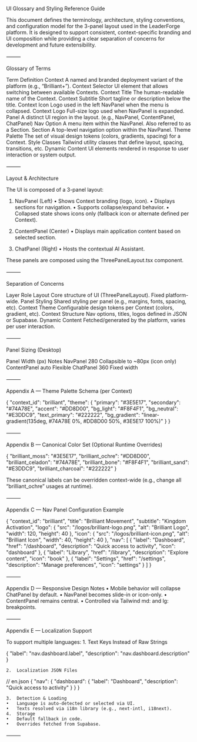 UI Glossary and Styling Reference Guide

This document defines the terminology, architecture, styling conventions, and configuration model for the 3-panel layout used in the LeaderForge platform. It is designed to support consistent, context-specific branding and UI composition while providing a clear separation of concerns for development and future extensibility.

⸻

Glossary of Terms

Term Definition
Context A named and branded deployment variant of the platform (e.g., “Brilliant+”).
Context Selector UI element that allows switching between available Contexts.
Context Title The human-readable name of the Context.
Context Subtitle Short tagline or description below the title.
Context Icon Logo used in the left NavPanel when the menu is collapsed.
Context Logo Full-size logo used when NavPanel is expanded.
Panel A distinct UI region in the layout. (e.g., NavPanel, ContentPanel, ChatPanel)
Nav Option A menu item within the NavPanel. Also referred to as a Section.
Section A top-level navigation option within the NavPanel.
Theme Palette The set of visual design tokens (colors, gradients, spacing) for a Context.
Style Classes Tailwind utility classes that define layout, spacing, transitions, etc.
Dynamic Content UI elements rendered in response to user interaction or system output.

⸻

Layout & Architecture

The UI is composed of a 3-panel layout:

1. NavPanel (Left)
   • Shows Context branding (logo, icon).
   • Displays sections for navigation.
   • Supports collapse/expand behavior.
   • Collapsed state shows icons only (fallback icon or alternate defined per Context).

2. ContentPanel (Center)
   • Displays main application content based on selected section.

3. ChatPanel (Right)
   • Hosts the contextual AI Assistant.

These panels are composed using the ThreePanelLayout.tsx component.

⸻

Separation of Concerns

Layer Role
Layout Core structure of UI (ThreePanelLayout). Fixed platform-wide.
Panel Styling Shared styling per panel (e.g., margins, fonts, spacing, etc).
Context Theme Configurable design tokens per Context (colors, gradient, etc).
Context Structure Nav options, titles, logos defined in JSON or Supabase.
Dynamic Content Fetched/generated by the platform, varies per user interaction.

⸻

Panel Sizing (Desktop)

Panel Width (px) Notes
NavPanel 280 Collapsible to ~80px (icon only)
ContentPanel auto Flexible
ChatPanel 360 Fixed width

⸻

Appendix A — Theme Palette Schema (per Context)

{
"context_id": "brilliant",
"theme": {
"primary": "#3E5E17",
"secondary": "#74A78E",
"accent": "#DD8D00",
"bg_light": "#F8F4F1",
"bg_neutral": "#E3DDC9",
"text_primary": "#222222",
"bg_gradient": "linear-gradient(135deg, #74A78E 0%, #DD8D00 50%, #3E5E17 100%)"
}
}

⸻

Appendix B — Canonical Color Set (Optional Runtime Overrides)

{
"brilliant_moss": "#3E5E17",
"brilliant_ochre": "#DD8D00",
"brilliant_celadon": "#74A78E",
"brilliant_bone": "#F8F4F1",
"brilliant_sand": "#E3DDC9",
"brilliant_charcoal": "#222222"
}

These canonical labels can be overridden context-wide (e.g., change all “brilliant_ochre” usages at runtime).

⸻

Appendix C — Nav Panel Configuration Example

{
"context_id": "brilliant",
"title": "Brilliant Movement",
"subtitle": "Kingdom Activation",
"logo": {
"src": "/logos/brilliant-logo.png",
"alt": "Brilliant Logo",
"width": 120,
"height": 40
},
"icon": {
"src": "/logos/brilliant-icon.png",
"alt": "Brilliant Icon",
"width": 40,
"height": 40
},
"nav": [
{
"label": "Dashboard",
"href": "/dashboard",
"description": "Quick access to activity",
"icon": "dashboard"
},
{
"label": "Library",
"href": "/library",
"description": "Explore content",
"icon": "book"
},
{
"label": "Settings",
"href": "/settings",
"description": "Manage preferences",
"icon": "settings"
}
]
}

⸻

Appendix D — Responsive Design Notes
• Mobile behavior will collapse ChatPanel by default.
• NavPanel becomes slide-in or icon-only.
• ContentPanel remains central.
• Controlled via Tailwind md: and lg: breakpoints.

⸻

Appendix E — Localization Support

To support multiple languages: 1. Text Keys Instead of Raw Strings

{
"label": "nav.dashboard.label",
"description": "nav.dashboard.description"
}

    2.	Localization JSON Files

// en.json
{
"nav": {
"dashboard": {
"label": "Dashboard",
"description": "Quick access to activity"
}
}
}

    3.	Detection & Loading
    •	Language is auto-detected or selected via UI.
    •	Texts resolved via i18n library (e.g., next-intl, i18next).
    4.	Storage
    •	Default fallback in code.
    •	Overrides fetched from Supabase.

⸻

